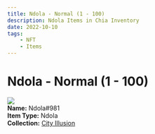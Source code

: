 ```yaml
---
title: Ndola - Normal (1 - 100)
description: Ndola Items in Chia Inventory
date: 2022-10-10
tags:
    - NFT
    - Items
---
```


# Ndola - Normal (1 - 100)
<div class="item_thumbnail">
<img loading="lazy" src="https://cx2jnqvhwj42yyeomd2pdackqaigizlppk2pxks5i3xrioeu.arweave.net/FfSWwqeyeaxgjm-D08YBKg-BBkZW96tPuqXUbv-FDiU"><br/>
<div><strong>Name:</strong> Ndola#981</div>
<div><strong>Item Type:</strong> Ndola</div>
<div><strong>Collection:</strong> <a href="https://www.spacescan.io/xch/nft/collection/col1lend2dcn558km4wcwta4xnkfv3xpcmlp9kyt0m909emvfxechlyqdl5ndg">City Illusion</a></div>
</div>

